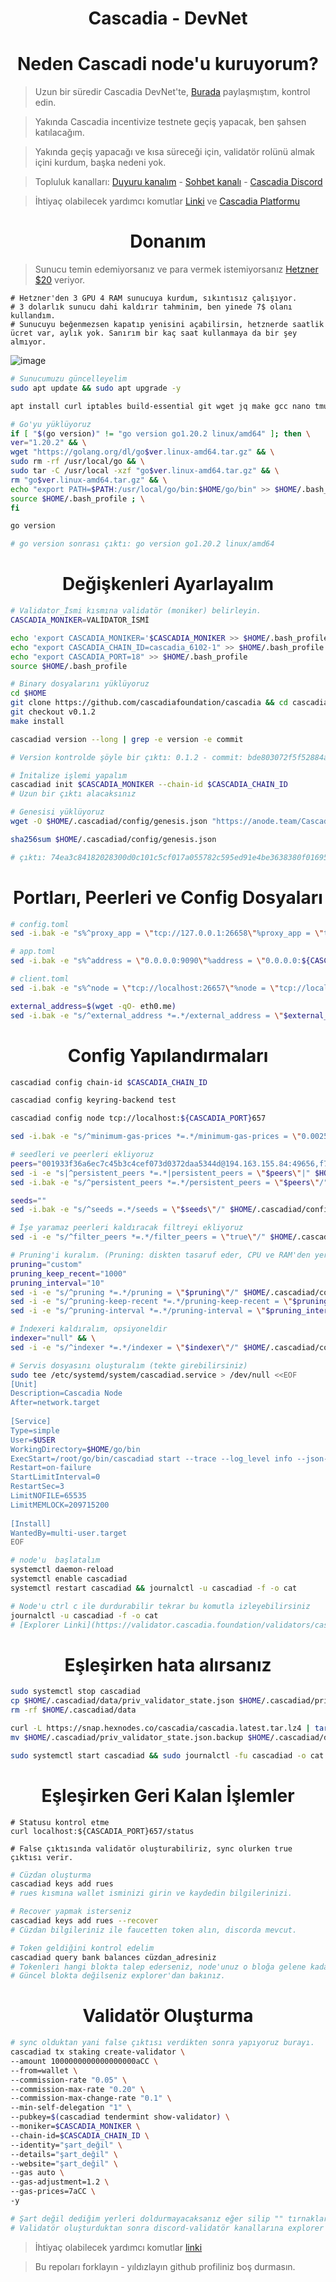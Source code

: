 <h1 align="center"> Cascadia - DevNet </h1>

<h1 align="center"> Neden Cascadi node'u kuruyorum? </h1>

> Uzun bir süredir Cascadia DevNet'te, [Burada](https://twitter.com/Ruesandora0/status/1592480840512311299?s=20) paylaşmıştım, kontrol edin.

> Yakında Cascadia incentivize testnete geçiş yapacak, ben şahsen katılacağım.

> Yakında geçiş yapacağı ve kısa süreceği için, validatör rolünü almak içini kurdum, başka nedeni yok.

> Topluluk kanalları: [Duyuru kanalım](https://t.me/RuesAnnouncement) - [Sohbet kanalı](https://t.me/RuesChat) - [Cascadia Discord](https://discord.gg/cascadia)

> İhtiyaç olabilecek yardımcı komutlar [Linki](https://github.com/ruesandora/Cascadia/blob/main/yard%C4%B1mc%C4%B1_komutlar.md) ve [Cascadia Platformu](https://align.cascadia.foundation/)

## <h1 align="center"> Donanım </h1>
> Sunucu temin edemiyorsanız ve para vermek istemiyorsanız [Hetzner $20](https://hetzner.cloud/?ref=gIFAhUnYYjD3) veriyor.
```
# Hetzner'den 3 GPU 4 RAM sunucuya kurdum, sıkıntısız çalışıyor. 
# 3 dolarlık sunucu dahi kaldırır tahminim, ben yinede 7$ olanı kullandım.
# Sunucuyu beğenmezsen kapatıp yenisini açabilirsin, hetznerde saatlik ücret var, aylık yok. Sanırım bir kaç saat kullanmaya da bir şey almıyor.
```
![image](https://github.com/ruesandora/Cascadia/assets/101149671/a15c7404-3bab-4b79-8bfa-cc0aad56be1c)

```sh
# Sunucumuzu güncelleyelim
sudo apt update && sudo apt upgrade -y

apt install curl iptables build-essential git wget jq make gcc nano tmux htop nvme-cli pkg-config libssl-dev libleveldb-dev tar clang bsdmainutils ncdu unzip libleveldb-dev -y
```
```sh
# Go'yu yüklüyoruz
if [ "$(go version)" != "go version go1.20.2 linux/amd64" ]; then \
ver="1.20.2" && \
wget "https://golang.org/dl/go$ver.linux-amd64.tar.gz" && \
sudo rm -rf /usr/local/go && \
sudo tar -C /usr/local -xzf "go$ver.linux-amd64.tar.gz" && \
rm "go$ver.linux-amd64.tar.gz" && \
echo "export PATH=$PATH:/usr/local/go/bin:$HOME/go/bin" >> $HOME/.bash_profile && \
source $HOME/.bash_profile ; \
fi

go version

# go version sonrası çıktı: go version go1.20.2 linux/amd64
```

<h1 align="center"> Değişkenleri Ayarlayalım </h1>

```sh
# Validator_İsmi kısmına validatör (moniker) belirleyin.
CASCADIA_MONIKER=VALİDATOR_İSMİ

echo 'export CASCADIA_MONIKER='$CASCADIA_MONIKER >> $HOME/.bash_profile
echo "export CASCADIA_CHAIN_ID=cascadia_6102-1" >> $HOME/.bash_profile
echo "export CASCADIA_PORT=18" >> $HOME/.bash_profile
source $HOME/.bash_profile
```

```sh
# Binary dosyalarını yüklüyoruz
cd $HOME
git clone https://github.com/cascadiafoundation/cascadia && cd cascadia
git checkout v0.1.2
make install

cascadiad version --long | grep -e version -e commit

# Version kontrolde şöyle bir çıktı: 0.1.2 - commit: bde803072f5f52884a372c02d2249e743de9538d
```

```sh
# İnitalize işlemi yapalım
cascadiad init $CASCADIA_MONIKER --chain-id $CASCADIA_CHAIN_ID
# Uzun bir çıktı alacaksınız
```

```sh
# Genesisi yüklüyoruz
wget -O $HOME/.cascadiad/config/genesis.json "https://anode.team/Cascadia/test/genesis.json"

sha256sum $HOME/.cascadiad/config/genesis.json

# çıktı: 74ea3c84182028300d0c101c5cf017a055782c595ed91e4be3638380f0169582
```

<h1 align="center"> Portları, Peerleri ve Config Dosyaları </h1>

```sh
# config.toml
sed -i.bak -e "s%^proxy_app = \"tcp://127.0.0.1:26658\"%proxy_app = \"tcp://127.0.0.1:${CASCADIA_PORT}658\"%; s%^laddr = \"tcp://127.0.0.1:26657\"%laddr = \"tcp://127.0.0.1:${CASCADIA_PORT}657\"%; s%^pprof_laddr = \"localhost:6060\"%pprof_laddr = \"localhost:${CASCADIA_PORT}061\"%; s%^laddr = \"tcp://0.0.0.0:26656\"%laddr = \"tcp://0.0.0.0:${CASCADIA_PORT}656\"%; s%^prometheus_listen_addr = \":26660\"%prometheus_listen_addr = \":${CASCADIA_PORT}660\"%" $HOME/.cascadiad/config/config.toml

# app.toml
sed -i.bak -e "s%^address = \"0.0.0.0:9090\"%address = \"0.0.0.0:${CASCADIA_PORT}90\"%; s%^address = \"0.0.0.0:9091\"%address = \"0.0.0.0:${CASCADIA_PORT}91\"%; s%^address = \"tcp://0.0.0.0:1317\"%address = \"tcp://0.0.0.0:1${CASCADIA_PORT}7\"%" $HOME/.cascadiad/config/app.toml

# client.toml
sed -i.bak -e "s%^node = \"tcp://localhost:26657\"%node = \"tcp://localhost:${CASCADIA_PORT}657\"%" $HOME/.cascadiad/config/client.toml

external_address=$(wget -qO- eth0.me)
sed -i.bak -e "s/^external_address *=.*/external_address = \"$external_address:${CASCADIA_PORT}656\"/" $HOME/.cascadiad/config/config.toml
```

<h1 align="center"> Config Yapılandırmaları </h1>

```sh
cascadiad config chain-id $CASCADIA_CHAIN_ID

cascadiad config keyring-backend test

cascadiad config node tcp://localhost:${CASCADIA_PORT}657

sed -i.bak -e "s/^minimum-gas-prices *=.*/minimum-gas-prices = \"0.0025aCC\"/" ~/.cascadiad/config/app.toml

# seedleri ve peerleri ekliyoruz
peers="001933f36a6ec7c45b3c4cef073d0372daa5344d@194.163.155.84:49656,f78611ffa950efd9ddb4ed8f7bd8327c289ba377@65.109.108.150:46656,783a3f911d98ad2eee043721a2cf47a253f58ea1@65.108.108.52:33656,6c25f7075eddb697cb55a53a73e2f686d58b3f76@161.97.128.243:27656,8757ec250851234487f04466adacd3b1d37375f2@65.108.206.118:61556,df3cd1c84b2caa56f044ac19cf0267a44f2e87da@51.79.27.11:26656,d5519e378247dfb61dfe90652d1fe3e2b3005a5b@65.109.68.190:55656,f075e82ca89acfbbd8ef845c95bd3d50574904f5@159.69.110.238:36656,63cf1e7583eabf365856027815bc1491f2bc7939@65.108.2.41:60556,d5ba7a2288ed176ae2e73d9ae3c0edffec3caed5@65.21.134.202:16756"
sed -i -e "s|^persistent_peers *=.*|persistent_peers = \"$peers\"|" $HOME/.cascadiad/config/config.toml
sed -i.bak -e "s/^persistent_peers *=.*/persistent_peers = \"$peers\"/" $HOME/.cascadiad/config/config.toml

seeds=""
sed -i.bak -e "s/^seeds =.*/seeds = \"$seeds\"/" $HOME/.cascadiad/config/config.toml

# İşe yaramaz peerleri kaldıracak filtreyi ekliyoruz
sed -i -e "s/^filter_peers *=.*/filter_peers = \"true\"/" $HOME/.cascadiad/config/config.toml

# Pruning'i kuralım. (Pruning: diskten tasaruf eder, CPU ve RAM'den yer, opsiyoneldir.)
pruning="custom"
pruning_keep_recent="1000"
pruning_interval="10"
sed -i -e "s/^pruning *=.*/pruning = \"$pruning\"/" $HOME/.cascadiad/config/app.toml
sed -i -e "s/^pruning-keep-recent *=.*/pruning-keep-recent = \"$pruning_keep_recent\"/" $HOME/.cascadiad/config/app.toml
sed -i -e "s/^pruning-interval *=.*/pruning-interval = \"$pruning_interval\"/" $HOME/.cascadiad/config/app.toml

# İndexeri kaldıralım, opsiyoneldir
indexer="null" && \
sed -i -e "s/^indexer *=.*/indexer = \"$indexer\"/" $HOME/.cascadiad/config/config.toml
```

```sh
# Servis dosyasını oluşturalım (tekte girebilirsiniz)
sudo tee /etc/systemd/system/cascadiad.service > /dev/null <<EOF
[Unit]
Description=Cascadia Node
After=network.target
 
[Service]
Type=simple
User=$USER
WorkingDirectory=$HOME/go/bin
ExecStart=/root/go/bin/cascadiad start --trace --log_level info --json-rpc.api eth,txpool,personal,net,debug,web3 --api.enable
Restart=on-failure
StartLimitInterval=0
RestartSec=3
LimitNOFILE=65535
LimitMEMLOCK=209715200
 
[Install]
WantedBy=multi-user.target
EOF
```

```sh
# node'u  başlatalım
systemctl daemon-reload
systemctl enable cascadiad
systemctl restart cascadiad && journalctl -u cascadiad -f -o cat
```

```sh
# Node'u ctrl c ile durdurabilir tekrar bu komutla izleyebilirsiniz
journalctl -u cascadiad -f -o cat
# [Explorer Linki](https://validator.cascadia.foundation/validators/cascadiavaloper1s03cy478zv9w4sf9hkwl8dlvx82ncsxayrwmgj) Güncel blok 622k, 1 saate eşleşir tahminim.
```

<h1 align="center"> Eşleşirken hata alırsanız </h1>

```sh
sudo systemctl stop cascadiad
cp $HOME/.cascadiad/data/priv_validator_state.json $HOME/.cascadiad/priv_validator_state.json.backup
rm -rf $HOME/.cascadiad/data

curl -L https://snap.hexnodes.co/cascadia/cascadia.latest.tar.lz4 | tar -Ilz4 -xf - -C $HOME/.cascadiad
mv $HOME/.cascadiad/priv_validator_state.json.backup $HOME/.cascadiad/data/priv_validator_state.json

sudo systemctl start cascadiad && sudo journalctl -fu cascadiad -o cat
```

<h1 align="center"> Eşleşirken Geri Kalan İşlemler </h1>

```shsh
# Statusu kontrol etme
curl localhost:${CASCADIA_PORT}657/status

# False çıktısında validatör oluşturabiliriz, sync olurken true çıktısı verir.
```

```sh
# Cüzdan oluşturma
cascadiad keys add rues
# rues kısmına wallet isminizi girin ve kaydedin bilgilerinizi.

# Recover yapmak isterseniz
cascadiad keys add rues --recover
# Cüzdan bilgileriniz ile faucetten token alın, discorda mevcut.
```
```sh 
# Token geldiğini kontrol edelim
cascadiad query bank balances cüzdan_adresiniz
# Tokenleri hangi blokta talep ederseniz, node'unuz o bloğa gelene kadar tokenlerinizi göstermez
# Güncel blokta değilseniz explorer'dan bakınız.
```

<h1 align="center"> Validatör Oluşturma </h1>

```sh
# sync olduktan yani false çıktısı verdikten sonra yapıyoruz burayı.
cascadiad tx staking create-validator \
--amount 1000000000000000000aCC \
--from=wallet \
--commission-rate "0.05" \
--commission-max-rate "0.20" \
--commission-max-change-rate "0.1" \
--min-self-delegation "1" \
--pubkey=$(cascadiad tendermint show-validator) \
--moniker=$CASCADIA_MONIKER \
--chain-id=$CASCADIA_CHAIN_ID \
--identity="şart_değil" \
--details="şart_değil" \
--website="şart_değil" \
--gas auto \
--gas-adjustment=1.2 \
--gas-prices=7aCC \
-y

# Şart değil dediğim yerleri doldurmayacaksanız eğer silip "" tırnakları boş bırakın
# Validatör oluşturduktan sonra discord-validatör kanallarına explorer'dan validatorünüzün linkini atın ve rolü alın.
```

> İhtiyaç olabilecek yardımcı komutlar [linki](https://github.com/ruesandora/Cascadia/blob/main/yard%C4%B1mc%C4%B1_komutlar.md)

> Bu repoları forklayın - yıldızlayın github profiliniz boş durmasın.
